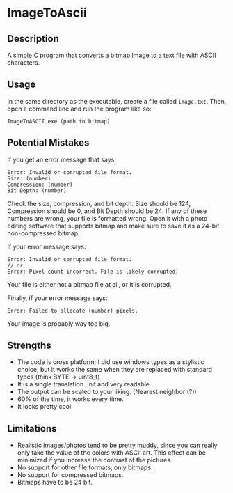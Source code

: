# ImageToAscii

## Description
A simple C program that converts a bitmap image to a text file with ASCII characters.

## Usage
In the same directory as the executable, create a file called `image.txt`. Then, open a command line and run the program like so:
```
ImageToASCII.exe (path to bitmap)
```

## Potential Mistakes
If you get an error message that says:
```
Error: Invalid or corrupted file format.
Size: (number)
Compression: (number)
Bit Depth: (number)
```
Check the size, compression, and bit depth. Size should be 124, Compression should be 0, and Bit Depth should be 24. If any of these numbers are wrong, your file is formatted wrong. Open it with a photo editing software that supports bitmap and make sure to save it as a 24-bit non-compressed bitmap.

If your error message says:
```
Error: Invalid or corrupted file format.
// or
Error: Pixel count incorrect. File is likely corrupted.
```
Your file is either not a bitmap file at all, or it is corrupted.

Finally, if your error message says:
```
Error: Failed to allocate (number) pixels.
```
Your image is probably way too big.

## Strengths
* The code is cross platform; I did use windows types as a stylistic choice, but it works the same when they are replaced with standard types (think BYTE -> uint8_t)
* It is a single translation unit and very readable.
* The output can be scaled to your liking. (Nearest neighbor (?))
* 60% of the time, it works every time.
* It looks pretty cool.

## Limitations
* Realistic images/photos tend to be pretty muddy, since you can really only take the value of the colors with ASCII art. This effect can be minimized if you increase the contrast of the pictures.
* No support for other file formats; only bitmaps.
* No support for compressed bitmaps.
* Bitmaps have to be 24 bit.
